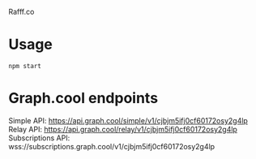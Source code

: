 Rafff.co

# Usage

    npm start


# Graph.cool endpoints

  Simple API:        https://api.graph.cool/simple/v1/cjbjm5ifj0cf60172osy2g4lp
  Relay API:         https://api.graph.cool/relay/v1/cjbjm5ifj0cf60172osy2g4lp
  Subscriptions API: wss://subscriptions.graph.cool/v1/cjbjm5ifj0cf60172osy2g4lp
